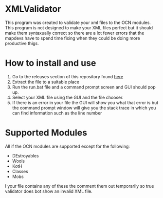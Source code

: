 XMLValidator
============

This program was created to validate your xml files to the OCN modules. This program is not designed to make your XML files perfect but it should make them syntaxually correct so there are a lot fewer errors that the mapdevs have to spend time fixing when they could be doing more productive thigs. 

How to install and use
======================
1. Go to the releases section of this repository found [here](https://github.com/CaptainElliott/XMLValidator/releases)
2. Extract the file to a suitable place
3. Run the run.bat file and a command prompt screen and GUI should pop up.
4. Select your XML file using the GUI and the file chooser.
5. If there is an error in your file the GUI will show you what that error is but the command prompt window will give you the stack trace in which you can find information such as the line number

Supported Modules
=================

All if the OCN modules are supported except for the following:

- DEstroyables 
- Wools
- KotH
- Classes
- Mobs 

I your file contains any of these the comment them out temporarily so true validator does bot show an invalid XML file.
